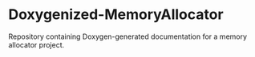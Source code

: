 # Doxygenized-MemoryAllocator
Repository containing Doxygen-generated documentation for a memory allocator project.
